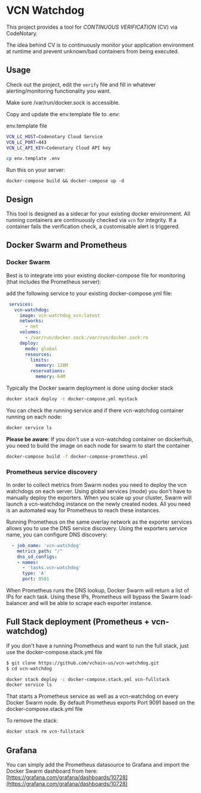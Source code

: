 # VCN Watchdog
This project provides a tool for _CONTINUOUS VERIFICATION_ (CV) via CodeNotary.

The idea behind CV is to continuously monitor your application environment at
runtime and prevent unknown/bad containers from being executed.

## Usage
Check out the project, edit the `verify` file and fill in whatever
alerting/monitoring functionality you want.

Make sure /var/run/docker.sock is accessible.

Copy and update the env.template file to .env:

env.template file
```sh
VCN_LC_HOST=Codenotary Cloud Service
VCN_LC_PORT=443
VCN_LC_API_KEY=Codenotary Cloud API key

```


```sh
cp env.template .env
```

Run this on your server:

    docker-compose build && docker-compose up -d

## Design
This tool is designed as a sidecar for your existing docker environment. All
running containers are continuously checked via `vcn` for integrity. If a
container fails the verification check, a customisable alert is triggered.

## Docker Swarm and Prometheus

### Docker Swarm

Best is to integrate into your existing docker-compose file for monitoring (that includes the Prometheus server):

add the following service to your existing docker-compose.yml file:

```yaml
 services:
   vcn-watchdog:
     image: vcn-watchdog_vcn:latest
     networks:
       - net
     volumes:
       - /var/run/docker.sock:/var/run/docker.sock:ro
     deploy:
       mode: global
       resources:
         limits:
           memory: 128M
         reservations:
           memory: 64M
```

Typically the Docker swarm deployment is done using docker stack

```bash
docker stack deploy -c docker-compose.yml mystack
```

You can check the running service and if there vcn-watchdog container running on each node:

```bash
docker service ls
```

**Please be aware**: If you don't use a vcn-watchdog container on dockerhub, you need to build the image on each node for swarm to start the container

```bash
docker-compose build -f docker-compose-prometheus.yml
```


### Prometheus service discovery

In order to collect metrics from Swarm nodes you need to deploy the vcn watchdogs on each server.
Using global services (mode) you don't have to manually deploy the exporters. When you scale up your
cluster, Swarm will launch a vcn-watchdog  instance on the newly created nodes.
All you need is an automated way for Prometheus to reach these instances.

Running Prometheus on the same overlay network as the exporter services allows you to use the DNS service
discovery. Using the exporters service name, you can configure DNS discovery:

```yaml
  - job_name: 'vcn-watchdog'
    metrics_path: "/"
    dns_sd_configs:
    - names:
      - 'tasks.vcn-watchdog'
      type: 'A'
      port: 9581

```

When Prometheus runs the DNS lookup, Docker Swarm will return a list of IPs for each task.
Using these IPs, Prometheus will bypass the Swarm load-balancer and will be able to scrape each exporter
instance.

## Full Stack deployment (Prometheus + vcn-watchdog)
If you don't have a running Prometheus and want to run the full stack, just use the docker-compose.stack.yml file

```bash
$ git clone https://github.com/vchain-us/vcn-watchdog.git
$ cd vcn-watchdog

docker stack deploy -c docker-compose.stack.yml vcn-fullstack
docker service ls
```

That starts a Prometheus service as well as a vcn-watchdog on every Docker Swarm node.
By default Prometheus exports Port 9091 based on the docker-compose.stack.yml file

To remove the stack:
```bash
docker stack rm vcn-fullstack
```

## Grafana

You can simply add the Prometheus datasource to Grafana and import the Docker Swarm dashboard from here:
[https://grafana.com/grafana/dashboards/10728](https://grafana.com/grafana/dashboards/10728)
